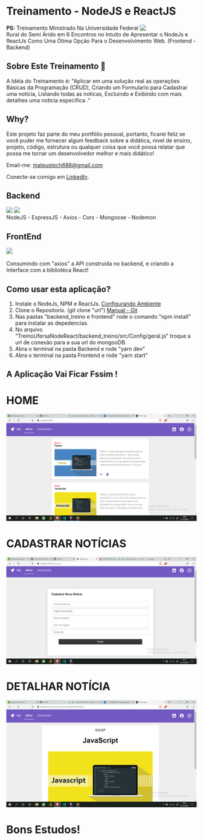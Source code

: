 
# Treinamento - NodeJS e ReactJS
<img align="right" src="https://i.imgsafe.org/2c/2c024270b3.gif" width="150px;" />

**PS:**  Treinamento Ministrado Na Universidade Federal Rural do Semi Árido em 6 Encontros no Intuito de Apresentar o NodeJs e ReactJs Como Uma Ótima Opção Para o Desenvolvimento Web. (Frontend - Backend)

## Sobre Este Treinamento  📌

  A Idéia do Treinamento é:
  "Aplicar em uma solução real as operações Básicas da Programação (CRUD), Criando um Formulario para Cadastrar uma notícia, Listando todas as noticas, Excluindo e Exibindo com mais detalhes uma noticia específica ."

## Why?

Este projeto faz parte do meu portfólio pessoal, portanto, ficarei feliz se você puder me fornecer algum feedback sobre a didática, nivel de ensino, projeto, código, estrutura ou qualquer coisa que você possa relatar que possa me tornar um desenvolvedor melhor e mais didático! 

Email-me: mateustech686@gmail.com

Conecte-se comigo em [LinkedIn](https://www.linkedin.com/in/mateus-fernandes-costa-0955b1196/).

## Backend 
<img align="leth" src="https://walde.co/wp-content/uploads/2016/09/nodejs_logo.png" width="200px;" />
<img align="leth" src="https://jet.hazelcast.org/wp-content/uploads/2019/09/logo-mongodb.png" width="200px;" />

<br>
 NodeJS - ExpressJS - Axios - Cors - Mongoose - Nodemon 


## FrontEnd
<img align="leth" src="http://blog.redspark.io/wp-content/uploads/2015/09/react-578x270.png" width="300px;" />

Consumindo com "axios" a API construida no backend, e criando a Interface com a bibliotéca React!


## Como usar esta aplicação?

1. Instale o NodeJs, NPM e ReactJs. [Configurando Ambiente](https://www.devmedia.com.br/como-instalar-o-node-js-npm-e-o-react-no-windows/40329)
2. Clone o Repositorio. (git clone "url") [Manual - Git](https://rogerdudler.github.io/git-guide/index.pt_BR.html)
3. Nas pastas "backend_treino e frontend" rode o comando "npm install" para instalar as depedencias.
4. No arquivo "TreinoUfersaNodeReact/backend_treino/src/Config/geral.js" troque a url de conexão para a sua url do mongooDB.
5. Abra o terminal na pasta Backend e rode "yarn dev"
6. Abra o terminal na pasta Frontend e rode "yarn start"

## A Aplicação Vai Ficar Fssim !

# HOME
<img src="./frontend/src/assents/pg1.png"/>

# CADASTRAR NOTÍCIAS
<img src="./frontend/src/assents/pg2.png"/>

# DETALHAR NOTÍCIA
<img src="./frontend/src/assents/pg3.png"/>

# Bons Estudos!
